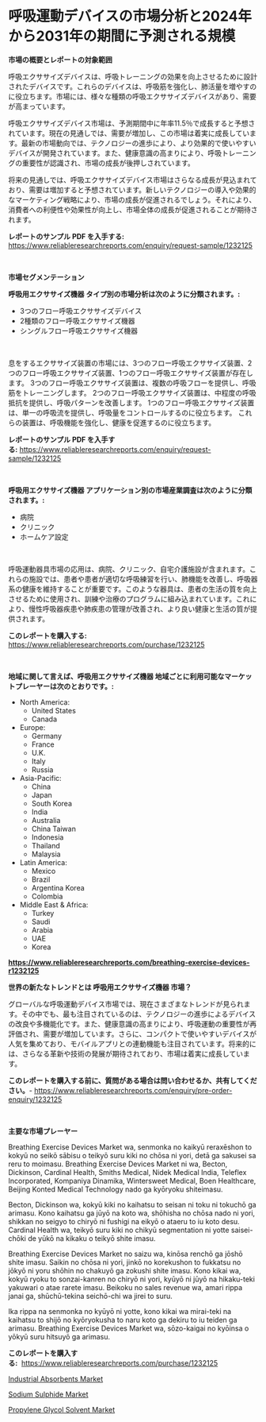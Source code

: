 <p><h1>呼吸運動デバイスの市場分析と2024年から2031年の期間に予測される規模</h1></p><p><strong>市場の概要とレポートの対象範囲</strong></p>
<p><p>呼吸エクササイズデバイスは、呼吸トレーニングの効果を向上させるために設計されたデバイスです。これらのデバイスは、呼吸筋を強化し、肺活量を増やすのに役立ちます。市場には、様々な種類の呼吸エクササイズデバイスがあり、需要が高まっています。</p><p>呼吸エクササイズデバイス市場は、予測期間中に年率11.5％で成長すると予想されています。現在の見通しでは、需要が増加し、この市場は着実に成長しています。最新の市場動向では、テクノロジーの進歩により、より効果的で使いやすいデバイスが開発されています。また、健康意識の高まりにより、呼吸トレーニングの重要性が認識され、市場の成長が後押しされています。</p><p>将来の見通しでは、呼吸エクササイズデバイス市場はさらなる成長が見込まれており、需要は増加すると予想されています。新しいテクノロジーの導入や効果的なマーケティング戦略により、市場の成長が促進されるでしょう。それにより、消費者への利便性や効果性が向上し、市場全体の成長が促進されることが期待されます。</p></p>
<p><strong>レポートのサンプル PDF を入手する:</strong> <a href="https://www.reliableresearchreports.com/enquiry/request-sample/1232125">https://www.reliableresearchreports.com/enquiry/request-sample/1232125</a></p>
<p>&nbsp;</p>
<p><strong>市場セグメンテーション</strong></p>
<p><strong>呼吸用エクササイズ機器 タイプ別の市場分析は次のように分類されます。:</strong></p>
<p><ul><li>3つのフロー呼吸エクササイズデバイス</li><li>2種類のフロー呼吸エクササイズ機器</li><li>シングルフロー呼吸エクササイズ機器</li></ul></p>
<p>&nbsp;</p>
<p><p>息をするエクササイズ装置の市場には、3つのフロー呼吸エクササイズ装置、2つのフロー呼吸エクササイズ装置、1つのフロー呼吸エクササイズ装置が存在します。 3つのフロー呼吸エクササイズ装置は、複数の呼吸フローを提供し、呼吸筋をトレーニングします。 2つのフロー呼吸エクササイズ装置は、中程度の呼吸抵抗を提供し、呼吸パターンを改善します。 1つのフロー呼吸エクササイズ装置は、単一の呼吸流を提供し、呼吸量をコントロールするのに役立ちます。 これらの装置は、呼吸機能を強化し、健康を促進するのに役立ちます。</p></p>
<p><strong>レポートのサンプル PDF を入手する:</strong>&nbsp;<a href="https://www.reliableresearchreports.com/enquiry/request-sample/1232125">https://www.reliableresearchreports.com/enquiry/request-sample/1232125</a></p>
<p>&nbsp;</p>
<p><strong> 呼吸用エクササイズ機器 アプリケーション別の市場産業調査は次のように分類されます。:</strong></p>
<p><ul><li>病院</li><li>クリニック</li><li>ホームケア設定</li></ul></p>
<p>&nbsp;</p>
<p><p>呼吸運動器具市場の応用は、病院、クリニック、自宅介護施設が含まれます。これらの施設では、患者や患者が適切な呼吸練習を行い、肺機能を改善し、呼吸器系の健康を維持することが重要です。このような器具は、患者の生活の質を向上させるために使用され、訓練や治療のプログラムに組み込まれています。これにより、慢性呼吸器疾患や肺疾患の管理が改善され、より良い健康と生活の質が提供されます。</p></p>
<p><strong>このレポートを購入する:</strong>&nbsp; <a href="https://www.reliableresearchreports.com/purchase/1232125">https://www.reliableresearchreports.com/purchase/1232125</a></p>
<p>&nbsp;</p>
<p><strong>地域に関して言えば、呼吸用エクササイズ機器 地域ごとに利用可能なマーケットプレーヤーは次のとおりです。:</strong></p>
<p><ul>
    <li>
        North America:
        <ul>
            <li>United States</li>
            <li>Canada</li>
        </ul>
    </li>
    <li>
        Europe:
        <ul>
            <li>Germany</li>
            <li>France</li>
            <li>U.K.</li>
            <li>Italy</li>
            <li>Russia</li>
        </ul>
    </li>
    <li>
        Asia-Pacific:
        <ul>
            <li>China</li>
            <li>Japan</li>
            <li>South Korea</li>
            <li>India</li>
            <li>Australia</li>
            <li>China Taiwan</li>
            <li>Indonesia</li>
            <li>Thailand</li>
            <li>Malaysia</li>
        </ul>
    </li>
    <li>
        Latin America:
        <ul>
            <li>Mexico</li>
            <li>Brazil</li>
            <li>Argentina Korea</li>
            <li>Colombia</li>
        </ul>
    </li>
    <li>
        Middle East & Africa:
        <ul>
            <li>Turkey</li>
            <li>Saudi</li>
            <li>Arabia</li>
            <li>UAE</li>
            <li>Korea</li>
        </ul>
    </li>
    </ul></p>
<p><strong><a href="https://www.reliableresearchreports.com/breathing-exercise-devices-r1232125">https://www.reliableresearchreports.com/breathing-exercise-devices-r1232125</a></strong>&nbsp;</p>
<p><strong>世界の新たなトレンドとは 呼吸用エクササイズ機器 市場？</strong></p>
<p><p>グローバルな呼吸運動デバイス市場では、現在さまざまなトレンドが見られます。その中でも、最も注目されているのは、テクノロジーの進歩によるデバイスの改良や多機能化です。また、健康意識の高まりにより、呼吸運動の重要性が再評価され、需要が増加しています。さらに、コンパクトで使いやすいデバイスが人気を集めており、モバイルアプリとの連動機能も注目されています。将来的には、さらなる革新や技術の発展が期待されており、市場は着実に成長しています。</p></p>
<p><strong>このレポートを購入する前に、質問がある場合は問い合わせるか、共有してください。</strong>- <a href="https://www.reliableresearchreports.com/enquiry/pre-order-enquiry/1232125">https://www.reliableresearchreports.com/enquiry/pre-order-enquiry/1232125</a></p>
<p>&nbsp;</p>
<p><strong>主要な市場プレーヤー</strong></p>
<p><p>Breathing Exercise Devices Market wa, senmonka no kaikyū reraxēshon to kokyū no seikō sābisu o teikyō suru kiki no chōsa ni yori, detā ga sakusei sa reru to moimasu. Breathing Exercise Devices Market ni wa, Becton, Dickinson, Cardinal Health, Smiths Medical, Nidek Medical India, Teleflex Incorporated, Kompaniya Dinamika, Wintersweet Medical, Boen Healthcare, Beijing Konted Medical Technology nado ga kyōryoku shiteimasu.</p><p>Becton, Dickinson wa, kokyū kiki no kaihatsu to seisan ni toku ni tokuchō ga arimasu. Kono kaihatsu ga jūyō na koto wa, shōhisha no chōsa nado ni yori, shikkan no seigyo to chiryō ni fushigi na eikyō o ataeru to iu koto desu. Cardinal Health wa, teikyō suru kiki no chikyū segmentation ni yotte saisei-chōki de yūkō na kikaku o teikyō shite imasu.</p><p>Breathing Exercise Devices Market no saizu wa, kinōsa renchō ga jōshō shite imasu. Saikin no chōsa ni yori, jinkō no korekushon to fukkatsu no jōkyō ni yoru shōhin no chakuyō ga zokushi shite imasu. Kono kikai wa, kokyū ryoku to sonzai-kanren no chiryō ni yori, kyūyō ni jūyō na hikaku-teki yakuwari o atae rarete imasu. Beikoku no sales revenue wa, amari rippa janai ga, shūchū-tekina seichō-chi wa jirei to suru. </p><p>Ika rippa na senmonka no kyūyō ni yotte, kono kikai wa mirai-teki na kaihatsu to shijō no kyōryokusha to naru koto ga dekiru to iu teiden ga arimasu. Breathing Exercise Devices Market wa, sōzo-kaigai no kyōinsa o yōkyū suru hitsuyō ga arimasu.</p></p>
<p><strong>このレポートを購入する:</strong>&nbsp;&nbsp;<a href="https://www.reliableresearchreports.com/purchase/1232125">https://www.reliableresearchreports.com/purchase/1232125</a></p>
<p><p><a href="https://unruly-ladybug-44b.notion.site/Global-Industrial-Absorbents-Market-Size-and-Market-Trends-Insights-and-Projections-from-2024-to-20-5bcad690f22348e89543fa7d86e6872a">Industrial Absorbents Market</a></p><p><a href="https://meowing-lemming-dd3.notion.site/Sodium-Sulphide-Market-Provides-Detailed-Segmentation-of-this-Market-based-on-Type-Application-and-e162b87a84734712878450a19677f14e">Sodium Sulphide Market</a></p><p><a href="https://shimmer-gardenia-37a.notion.site/Propylene-Glycol-Solvent-Market-Research-Report-Reveals-The-Latest-Trends-And-Opportunities-of-this--7b19a5ca26f243adacd16e2bde07c382">Propylene Glycol Solvent Market</a></p></p>